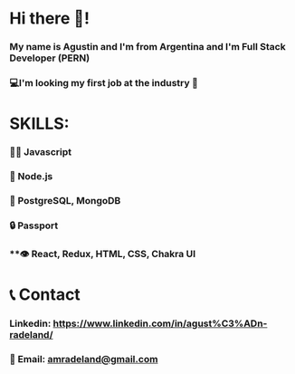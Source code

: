 # **Hi there 👋!**

### **My name is Agustin and I'm from Argentina and I'm Full Stack Developer (PERN)**

### **💻I'm looking  my first job at the industry 🙂**

#   **SKILLS:**

### **👨‍💻 Javascript**

### **🔧 Node.js**

### **💽 PostgreSQL, MongoDB**

### **🔒 Passport**

### **👁️ React, Redux, HTML, CSS, Chakra UI

# **📞 Contact**

### **Linkedin: https://www.linkedin.com/in/agust%C3%ADn-radeland/**

### **📧 Email: amradeland@gmail.com**
